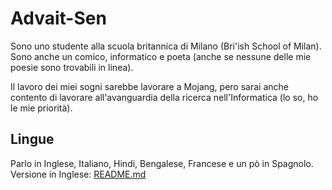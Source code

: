 # Advait-Sen 
Sono uno studente alla scuola britannica di Milano (Bri'ish School of Milan).
Sono anche un comico, informatico e poeta (anche se nessune delle mie poesie sono trovabili in linea).

Il lavoro dei miei sogni sarebbe lavorare a Mojang, pero sarai anche contento di lavorare all'avanguardia
della ricerca nell'Informatica (lo so, ho le mie priorità).

## Lingue
Parlo in Inglese, Italiano, Hindi, Bengalese, Francese e un pò in Spagnolo.
Versione in Inglese: [README.md](README.md)
